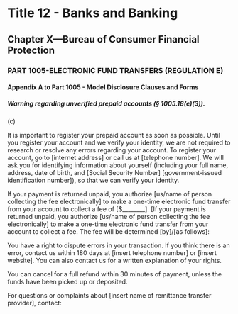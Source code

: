 
# Title 12 - Banks and Banking
## Chapter X—Bureau of Consumer Financial Protection
### PART 1005-ELECTRONIC FUND TRANSFERS (REGULATION E)
#### Appendix A to Part 1005 - Model Disclosure Clauses and Forms
##### Warning regarding unverified prepaid accounts (§ 1005.18(e)(3)).

(c)

It is important to register your prepaid account as soon as possible. Until you register your account and we verify your identity, we are not required to research or resolve any errors regarding your account. To register your account, go to [internet address] or call us at [telephone number]. We will ask you for identifying information about yourself (including your full name, address, date of birth, and [Social Security Number] [government-issued identification number]), so that we can verify your identity.

If your payment is returned unpaid, you authorize [us/name of person collecting the fee electronically] to make a one-time electronic fund transfer from your account to collect a fee of [$________]. [If your payment is returned unpaid, you authorize [us/name of person collecting the fee electronically] to make a one-time electronic fund transfer from your account to collect a fee. The fee will be determined [by]/[as follows]:

You have a right to dispute errors in your transaction. If you think there is an error, contact us within 180 days at [insert telephone number] or [insert website]. You can also contact us for a written explanation of your rights.

You can cancel for a full refund within 30 minutes of payment, unless the funds have been picked up or deposited.

For questions or complaints about [insert name of remittance transfer provider], contact:
